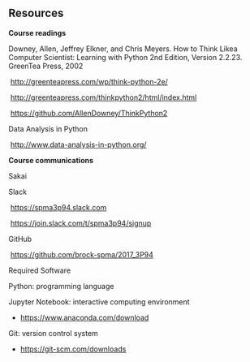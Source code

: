 ## Resources

**Course readings**

 Downey, Allen, Jeffrey Elkner, and Chris Meyers. How to Think Likea Computer Scientist: Learning with Python 2nd Edition, Version 2.2.23. GreenTea Press, 2002

​     http://greenteapress.com/wp/think-python-2e/

​     http://greenteapress.com/thinkpython2/html/index.html

​     https://github.com/AllenDowney/ThinkPython2

 Data Analysis in Python

​     http://www.data-analysis-in-python.org/

 **Course communications**



Sakai

Slack

​     https://spma3p94.slack.com

​     https://join.slack.com/t/spma3p94/signup

GitHub

​     https://github.com/brock-spma/2017_3P94



Required Software

Python: programming language

Jupyter Notebook: interactive computing environment

- https://www.anaconda.com/download

Git: version control system

- https://git-scm.com/downloads